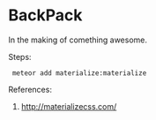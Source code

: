 BackPack
=========

In the making of comething awesome.

Steps:

```
 meteor add materialize:materialize
```

References:

1. http://materializecss.com/
